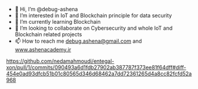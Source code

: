 - 👋 Hi, I’m @debug-ashena
- 👀 I’m interested in IoT and Blockchain principle for data security
- 🌱 I’m currently learning Blockchain
- 💞️ I’m looking to collaborate on Cybersecurity and whole IoT and Blockchain related projects
- 📫 How to reach me debug.ashena@gmail.com and www.ashenacademy.ir

<!---
debug-ashena/debug-ashena is a ✨ special ✨ repository because its `README.md` (this file) appears on your GitHub profile.
You can click the Preview link to take a look at your changes.
--->
https://github.com/nedamahmoudi/entegal-xon/pull/1/commits/090493a6d1fdb27902ab387787f373ee81f64dff#diff-454e0ad93dfcb51b01c80565d346d68462a7dd72361265d4a8cc82fcfd52a968
